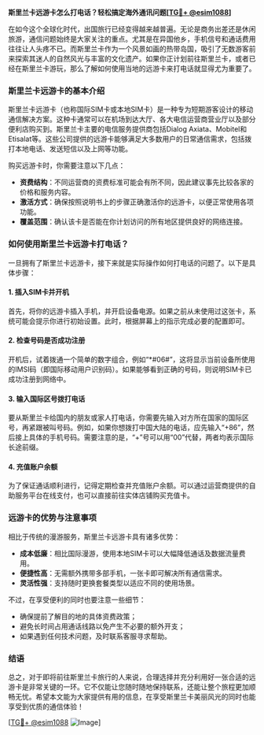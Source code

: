 **斯里兰卡远游卡怎么打电话？轻松搞定海外通讯问题[[TG💪+ @esim1088](https://t.me/s/esim1088)]**

在如今这个全球化时代，出国旅行已经变得越来越普遍。无论是商务出差还是休闲旅游，通信问题始终是大家关注的重点。尤其是在异国他乡，手机信号和通话费用往往让人头疼不已。而斯里兰卡作为一个风景如画的热带岛国，吸引了无数游客前来探索其迷人的自然风光与丰富的文化遗产。如果你正计划前往斯里兰卡，或者已经在斯里兰卡游玩，那么了解如何使用当地的远游卡来打电话就显得尤为重要了。

### 斯里兰卡远游卡的基本介绍

斯里兰卡远游卡（也称国际SIM卡或本地SIM卡）是一种专为短期游客设计的移动通信解决方案。这种卡通常可以在机场到达大厅、各大电信运营商营业厅以及部分便利店购买到。斯里兰卡主要的电信服务提供商包括Dialog Axiata、Mobitel和Etisalat等。这些公司提供的远游卡能够满足大多数用户的日常通信需求，包括拨打本地电话、发送短信以及上网等功能。

购买远游卡时，你需要注意以下几点：
- **资费结构**：不同运营商的资费标准可能会有所不同，因此建议事先比较各家的价格和服务内容。
- **激活方式**：确保按照说明书上的步骤正确激活你的远游卡，以便正常使用各项功能。
- **覆盖范围**：确认该卡是否能在你计划访问的所有地区提供良好的网络连接。

### 如何使用斯里兰卡远游卡打电话？

一旦拥有了斯里兰卡远游卡，接下来就是实际操作如何打电话的问题了。以下是具体步骤：

#### 1. 插入SIM卡并开机
首先，将你的远游卡插入手机，并开启设备电源。如果之前从未使用过这张卡，系统可能会提示你进行初始设置。此时，根据屏幕上的指示完成必要的配置即可。

#### 2. 检查号码是否成功注册
开机后，试着拨通一个简单的数字组合，例如“*#06#”，这将显示当前设备所使用的IMSI码（即国际移动用户识别码）。如果能够看到正确的号码，则说明SIM卡已成功注册到网络中。

#### 3. 输入国际区号拨打电话
要从斯里兰卡给国内的朋友或家人打电话，你需要先输入对方所在国家的国际区号，再紧跟被叫号码。例如，如果你想拨打中国大陆的电话，应先输入“+86”，然后接上具体的手机号码。需要注意的是，“+”号可以用“00”代替，两者均表示国际长途前缀。

#### 4. 充值账户余额
为了保证通话顺利进行，记得定期检查并充值账户余额。可以通过运营商提供的自助服务平台在线支付，也可以直接前往实体店铺购买充值卡。

### 远游卡的优势与注意事项

相比于传统的漫游服务，斯里兰卡远游卡具有诸多优势：
- **成本低廉**：相比国际漫游，使用本地SIM卡可以大幅降低通话及数据流量费用。
- **便捷性高**：无需额外携带多部手机，一张卡即可解决所有通信需求。
- **灵活性强**：支持随时更换套餐类型以适应不同的使用场景。

不过，在享受便利的同时也要注意一些细节：
- 确保提前了解目的地的具体资费政策；
- 避免长时间占用通话线路以免产生不必要的额外开支；
- 如果遇到任何技术问题，及时联系客服寻求帮助。

### 结语

总之，对于即将前往斯里兰卡旅行的人来说，合理选择并充分利用好一张合适的远游卡是非常关键的一环。它不仅能让您随时随地保持联系，还能让整个旅程更加顺畅无忧。希望本文能为大家提供有用的信息，在享受斯里兰卡美丽风光的同时也能享受到优质的通信体验！

[[TG💪+ @esim1088](https://t.me/s/esim1088) ![Image](https://i.postimg.cc/4NQfJmqS/Snipaste-2025-05-13-00-14-12.png)]